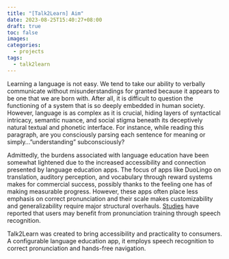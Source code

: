 ```yaml
---
title: "[Talk2Learn] Aim"
date: 2023-08-25T15:40:27+08:00
draft: true
toc: false
images:
categories:
  - projects
tags:
  - talk2learn
---
```

Learning a language is not easy. We tend to take our ability to verbally communicate without misunderstandings for granted because it appears to be one that we are born with. After all, it is difficult to question the functioning of a system that is so deeply embedded in human society. However, language is as complex as it is crucial, hiding layers of syntactical intricacy, semantic nuance, and social stigma beneath its deceptively natural textual and phonetic interface. For instance, while reading this paragraph, are you consciously parsing each sentence for meaning or simply…”understanding” subconsciously?

Admittedly, the burdens associated with language education have been somewhat lightened due to the increased accessibility and connection presented by language education apps. The focus of apps like DuoLingo on translation, auditory perception, and vocabulary through reward systems makes for commercial success, possibly thanks to the feeling one has of making measurable progress. However, these apps often place less emphasis on correct pronunciation and their scale makes customizability and generalizability require major structural overhauls. [Studies](https://www.tandfonline.com/doi/full/10.1080/09588221.2012.700315) have reported that users may benefit from pronunciation training through speech recognition.

Talk2Learn was created to bring accessibility and practicality to consumers. A configurable language education app, it employs speech recognition to correct pronunciation and hands-free navigation.